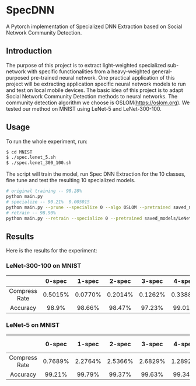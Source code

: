 # SpecDNN
A Pytorch implementation of Specialized DNN Extraction based on Social Network Community Detection.

## Introduction
The purpose of this project is to extract light-weighted specialized sub-network with specific functionalities from a heavy-weighted general-purposed pre-trained neural network. One practical application of this project will be extracting application specific neural network models to run and test on local mobile devices.
The basic idea of this project is to adapt Social Network Community Detection methods to neural networks. The community detection algorithm we choose is OSLOM(https://oslom.org).
We tested our method on MNIST using LeNet-5 and LeNet-300-100.


## Usage
To run the whole experiment, run:
```sh
$ cd MNIST
$ ./spec.lenet_5.sh
$ ./spec.lenet_300_100.sh
```
The script will train the model, run Spec DNN Extraction for the 10 classes, fine tune and test the resulting 10 specialized models.
```sh
# original training -- 98.28%
python main.py
# specialize -- 90.21%  0.005015
python main.py --prune --specialize 0 --algo OSLOM --pretrained saved_models/LeNet_300_100.best_origin.pth.tar
# retrain -- 98.90%
python main.py --retrain --specialize 0 --pretrained saved_models/LeNet_300_100.specialize.0.OSLOM.pth.tar
```

## Results
Here is the results for the experiment:
### LeNet-300-100 on MNIST
||0-spec|1-spec|2-spec|3-spec|4-spec|5-spec|6-spec|7-spec|8-spec|9-spec|spec avg|original|
|:-:|:-:|:-:|:-:|:-:|:-:|:-:|:-:|:-:|:-:|:-:|:-:|:-:|
|Compress Rate |0.5015%|0.0770%|0.2014%|0.1262%|0.3388%|0.2618%|0.1349%|0.4343%|0.1315%|0.4467%|0.26541%|100%|
|Accuracy|98.9%|98.66%|98.47%|97.23%|99.01%|98.46%|97.29%|98.18%|96.88%|98.70%|98.12%|98.28%|

### LeNet-5 on MNIST
||0-spec|1-spec|2-spec|3-spec|4-spec|5-spec|6-spec|7-spec|8-spec|9-spec|spec avg|original|
|:-:|:-:|:-:|:-:|:-:|:-:|:-:|:-:|:-:|:-:|:-:|:-:|:-:|
|Compress Rate |0.7689%|2.2764%|2.5366%|2.6829%|1.2892%|2.1580%|4.0790%|2.2787%|2.5668%|4.5134%|2.515%|100%|
|Accuracy|99.21%|99.79%|99.37%|99.63%|99.34%|98.53%|99.73%|99.56%|99.56%|99.05%|99.377|99.41%|
